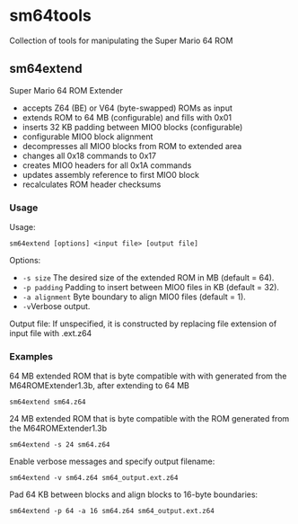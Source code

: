 # sm64tools
Collection of tools for manipulating the Super Mario 64 ROM

## sm64extend
Super Mario 64 ROM Extender
 - accepts Z64 (BE) or V64 (byte-swapped) ROMs as input
 - extends ROM to 64 MB (configurable) and fills with 0x01
 - inserts 32 KB padding between MIO0 blocks (configurable)
 - configurable MIO0 block alignment
 - decompresses all MIO0 blocks from ROM to extended area
 - changes all 0x18 commands to 0x17
 - creates MIO0 headers for all 0x1A commands
 - updates assembly reference to first MIO0 block
 - recalculates ROM header checksums

### Usage
Usage:
```
sm64extend [options] <input file> [output file]
```
Options:
 - <code>-s size</code> The desired size of the extended ROM in MB (default = 64).
 - <code>-p padding</code> Padding to insert between MIO0 files in KB (default = 32).
 - <code>-a alignment</code> Byte boundary to align MIO0 files (default = 1).
 - <code>-v</code>Verbose output.

Output file: If unspecified, it is constructed by replacing file extension of input file with .ext.z64
              
### Examples
64 MB extended ROM that is byte compatible with with generated from the M64ROMExtender1.3b, after extending to 64 MB
```
sm64extend sm64.z64
```
               
24 MB extended ROM that is byte compatible with the ROM generated from the M64ROMExtender1.3b
```
sm64extend -s 24 sm64.z64
```
                
Enable verbose messages and specify output filename:
```
sm64extend -v sm64.z64 sm64_output.ext.z64
```
                 
Pad 64 KB between blocks and align blocks to 16-byte boundaries:
```
sm64extend -p 64 -a 16 sm64.z64 sm64_output.ext.z64
```
